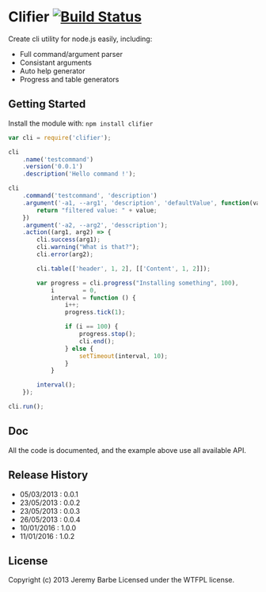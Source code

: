 # Clifier [![Build Status](https://secure.travis-ci.org/CapMousse/Clifier.png?branch=master)](http://travis-ci.org/CapMousse/Clifier)

Create cli utility for node.js easily, including:
 - Full command/argument parser
 - Consistant arguments 
 - Auto help generator
 - Progress and table generators

## Getting Started
Install the module with: `npm install clifier`

```javascript
var cli = require('clifier');

cli
    .name('testcommand')
    .version('0.0.1')
    .description('Hello command !');

cli
    .command('testcommand', 'description')
    .argument('-a1, --arg1', 'description', 'defaultValue', function(value){
        return "filtered value: " + value;
    })
    .argument('-a2, --arg2', 'desscription');
    .action((arg1, arg2) => {
        cli.success(arg1);
        cli.warning("What is that?");
        cli.error(arg2);

        cli.table(['header', 1, 2], [['Content', 1, 2]]);

        var progress = cli.progress("Installing something", 100),
            i        = 0,
            interval = function () {
                i++;
                progress.tick(1);

                if (i == 100) {
                    progress.stop();
                    cli.end();
                } else {
                    setTimeout(interval, 10);
                }
            }

        interval();
    });

cli.run();
```

## Doc

All the code is documented, and the example above use all available API.

## Release History
- 05/03/2013 : 0.0.1
- 23/05/2013 : 0.0.2
- 23/05/2013 : 0.0.3
- 26/05/2013 : 0.0.4
- 10/01/2016 : 1.0.0
- 11/01/2016 : 1.0.2

## License
Copyright (c) 2013 Jeremy Barbe 
Licensed under the WTFPL license.
